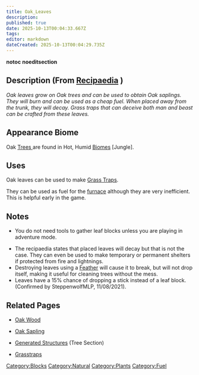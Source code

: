```yaml
---
title: Oak_Leaves
description: 
published: true
date: 2025-10-13T00:04:33.667Z
tags: 
editor: markdown
dateCreated: 2025-10-13T00:04:29.735Z
---
```


__notoc__ __noeditsection__

## **Description (From [Recipaedia](.. "wikilink") )**

*Oak leaves grow on Oak trees and can be used to obtain Oak saplings.
They will burn and can be used as a cheap fuel. When placed away from
the trunk, they will decay. Grass traps that can deceive both man and
beast can be crafted from these leaves.*

## **Appearance Biome**

Oak [Trees ](http://survivalcraftgame.wikia.com/wiki/Trees)are found in
Hot, Humid [Biomes](http://survivalcraftgame.wikia.com/wiki/Biomes)
\[Jungle\].

## **Uses**

Oak leaves can be used to make [Grass Traps](Grass_Trap "wikilink"). 

They can be used as fuel for
the [furnace](http://survivalcraftgame.wikia.com/wiki/Furnace) although
they are very inefficient. This is helpful early in the game. 

## Notes

  - You do not need tools to gather leaf blocks unless you are playing
    in adventure mode. 

<!-- end list -->

  - The recipaedia states that placed leaves will decay but that is not
    the case. They can even be used to make temporary or permanent
    shelters if protected from fire and lightnings.
  - Destroying leaves using a [Feather](Feather "wikilink") will cause
    it to break, but will not drop itself, making it useful for cleaning
    trees without the mess.
  - Leaves have a 15% chance of dropping a stick instead of a leaf
    block. (Confirmed by SteppenwolfMLP, 11/08/2021).

## **Related Pages**

  - [Oak Wood](Oak_Wood.md "wikilink")

<!-- end list -->

  - [Oak Sapling](Oak_Sapling.md "wikilink")

<!-- end list -->

  - [Generated
    Structures](http://survivalcraftgame.wikia.com/wiki/Generated_Structures) (Tree
    Section)

<!-- end list -->

  - [Grasstraps](Grass_Trap "wikilink")

[Category:Blocks](Category:Blocks "wikilink")
[Category:Natural](Category:Natural "wikilink")
[Category:Plants](Category:Plants "wikilink")
[Category:Fuel](Category:Fuel "wikilink")